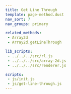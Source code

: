 ```yaml
---
title: Get Line Through
template: page-method.dust
nav_sort: 7
nav_groups: primary

related_methods:
 - Array2d
 - Array2d.getLineThrough

lib_scripts:
 - ../../../src/rl.js
 - ../../../src/array-2d.js
 - ../../../src/renderer.js

scripts:
 - js/init.js
 - js/get-line-through.js
---
```


<div id="example-container" class="game-container"></div>
